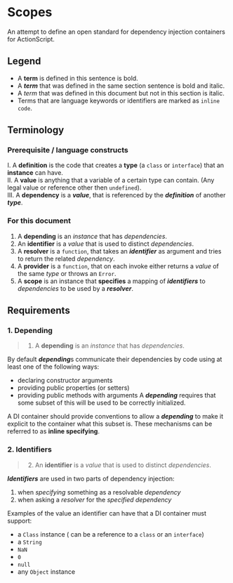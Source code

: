 # Scopes

An attempt to define an open standard for dependency injection containers for ActionScript.

## Legend

 - A **term** is defined in this sentence is bold.
 - A ***term*** that was defined in the same section sentence is bold and italic.
 - A *term* that was defined in this document but not in this section is italic.
 - Terms that are language keywords or identifiers are marked as `inline code`.


## Terminology

### Prerequisite / language constructs

 I. A **definition** is the code that creates a **type** (a `class` or `interface`) that an **instance** can have.<br/>
 II. A **value** is anything that a variable of a certain type can contain. (Any legal value or reference other then `undefined`).<br/>
 III. A **dependency** is a ***value***, that is referenced by the ***definition*** of another ***type***.<br/>

### For this document

 1. A **depending** is an *instance* that has *dependencies*.
 2. An **identifier** is a *value* that is used to distinct *dependencies*.
 3. A **resolver** is a `function`, that takes an ***identifier*** as argument and tries to return the related *dependency*.
 4. A **provider** is a `function`, that on each invoke either returns a *value* of the same *type* or throws an `Error`.
 5. A **scope** is an instance that **specifies** a mapping of ***identifiers*** to *dependencies* to be used by a ***resolver***.


## Requirements


### 1. Depending

> 1. A **depending** is an *instance* that has *dependencies*.

By default ***depending***s communicate their dependencies by code using at least one of the following ways:
 - declaring constructor arguments
 - providing public properties (or setters)
 - providing public methods with arguments
A  ***depending*** requires that some subset of this will be used to be correctly initialized.
 
A DI container should provide conventions to allow a ***depending*** to make it explicit to the container what this subset is.
These mechanisms can be referred to as **inline specifying**.


### 2. Identifiers

> 2. An **identifier** is a *value* that is used to distinct *dependencies*.

***Identifiers*** are used in two parts of dependency injection:
 1. when *specifying* something as a resolvable *dependency*
 2. when asking a *resolver* for the *specified* *dependency*

Examples of the value an identifier can have that a DI container must support:
 - a `Class` instance ( can be a reference to a `class` or an `interface`)
 - a `String`
 - `NaN`
 - `0`
 - `null`
 - any `Object` instance
 
 
